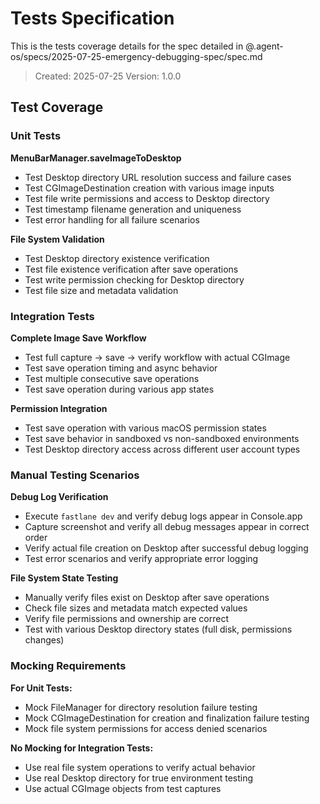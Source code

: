 # Tests Specification

This is the tests coverage details for the spec detailed in @.agent-os/specs/2025-07-25-emergency-debugging-spec/spec.md

> Created: 2025-07-25
> Version: 1.0.0

## Test Coverage

### Unit Tests

**MenuBarManager.saveImageToDesktop**
- Test Desktop directory URL resolution success and failure cases
- Test CGImageDestination creation with various image inputs
- Test file write permissions and access to Desktop directory
- Test timestamp filename generation and uniqueness
- Test error handling for all failure scenarios

**File System Validation**
- Test Desktop directory existence verification
- Test file existence verification after save operations
- Test write permission checking for Desktop directory
- Test file size and metadata validation

### Integration Tests

**Complete Image Save Workflow**
- Test full capture → save → verify workflow with actual CGImage
- Test save operation timing and async behavior
- Test multiple consecutive save operations
- Test save operation during various app states

**Permission Integration**
- Test save operation with various macOS permission states
- Test save behavior in sandboxed vs non-sandboxed environments
- Test Desktop directory access across different user account types

### Manual Testing Scenarios

**Debug Log Verification**
- Execute `fastlane dev` and verify debug logs appear in Console.app
- Capture screenshot and verify all debug messages appear in correct order
- Verify actual file creation on Desktop after successful debug logging
- Test error scenarios and verify appropriate error logging

**File System State Testing**
- Manually verify files exist on Desktop after save operations
- Check file sizes and metadata match expected values
- Verify file permissions and ownership are correct
- Test with various Desktop directory states (full disk, permissions changes)

### Mocking Requirements

**For Unit Tests:**
- Mock FileManager for directory resolution failure testing
- Mock CGImageDestination for creation and finalization failure testing
- Mock file system permissions for access denied scenarios

**No Mocking for Integration Tests:**
- Use real file system operations to verify actual behavior
- Use real Desktop directory for true environment testing
- Use actual CGImage objects from test captures